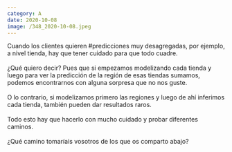 ```yaml
--- 
category: A 
date: 2020-10-08 
image: /348_2020-10-08.jpeg 
--- 
```


Cuando los clientes quieren #predicciones muy desagregadas, por ejemplo, a nivel tienda, hay que tener cuidado para que todo cuadre.<br><br>¿Qué quiero decir? Pues que si empezamos modelizando cada tienda y luego para ver la predicción de la región de esas tiendas sumamos, podemos encontrarnos con alguna sorpresa que no nos guste. <br><br>O lo contrario, si modelizamos primero las regiones y luego de ahí inferimos cada tienda, también pueden dar resultados raros.<br><br>Todo esto hay que hacerlo con mucho cuidado y probar diferentes caminos. <br><br>¿Qué camino tomaríais vosotros de los que os comparto abajo?